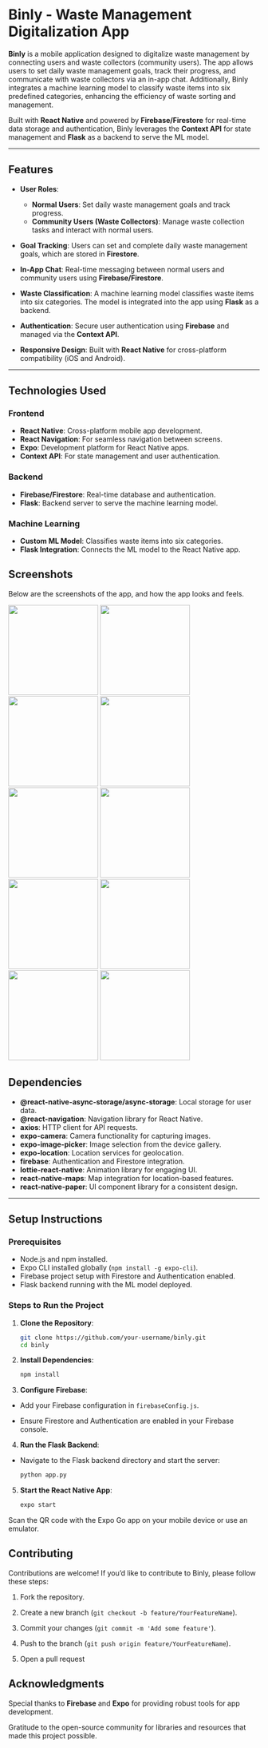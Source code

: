 # Binly - Waste Management Digitalization App

**Binly** is a mobile application designed to digitalize waste management by connecting users and waste collectors (community users). The app allows users to set daily waste management goals, track their progress, and communicate with waste collectors via an in-app chat. Additionally, Binly integrates a machine learning model to classify waste items into six predefined categories, enhancing the efficiency of waste sorting and management.

Built with **React Native** and powered by **Firebase/Firestore** for real-time data storage and authentication, Binly leverages the **Context API** for state management and **Flask** as a backend to serve the ML model.

---

## Features

- **User Roles**:
  - **Normal Users**: Set daily waste management goals and track progress.
  - **Community Users (Waste Collectors)**: Manage waste collection tasks and interact with normal users.
  
- **Goal Tracking**: Users can set and complete daily waste management goals, which are stored in **Firestore**.

- **In-App Chat**: Real-time messaging between normal users and community users using **Firebase/Firestore**.

- **Waste Classification**: A machine learning model classifies waste items into six categories. The model is integrated into the app using **Flask** as a backend.

- **Authentication**: Secure user authentication using **Firebase** and managed via the **Context API**.

- **Responsive Design**: Built with **React Native** for cross-platform compatibility (iOS and Android).

---

## Technologies Used

### Frontend
- **React Native**: Cross-platform mobile app development.
- **React Navigation**: For seamless navigation between screens.
- **Expo**: Development platform for React Native apps.
- **Context API**: For state management and user authentication.

### Backend
- **Firebase/Firestore**: Real-time database and authentication.
- **Flask**: Backend server to serve the machine learning model.

### Machine Learning
- **Custom ML Model**: Classifies waste items into six categories.
- **Flask Integration**: Connects the ML model to the React Native app.

## Screenshots
Below are the screenshots of the app, and how the app looks and feels.

<div style="flex-direction: row; gap: 10px;">
  <img src="./FYP/assets/screenshots/SignUp Screen.png" width="180" />
  <img src="./FYP/assets/screenshots/Login Screen.png" width="180" />
  <img src="./FYP/assets/screenshots/Home Screen.png" width="180" />
  <img src="./FYP/assets/screenshots/Articles Screen.png" width="180" />
  <img src="./FYP/assets/screenshots/Goals Screen.png" width="180" />
  <img src="./FYP/assets/screenshots/GoalDetails Screen.png" width="180" />
  <img src="./FYP/assets/screenshots/ChatUsers Screen.png" width="180" />
  <img src="./FYP/assets/screenshots/Chat Screen.png" width="180" />
  <img src="./FYP/assets/screenshots/CamScan Screen.png" width="180" />
  <img src="./FYP/assets/screenshots/CamScan1 Screen.png" width="180" />
</div>

## Dependencies
- **@react-native-async-storage/async-storage**: Local storage for user data.
- **@react-navigation**: Navigation library for React Native.
- **axios**: HTTP client for API requests.
- **expo-camera**: Camera functionality for capturing images.
- **expo-image-picker**: Image selection from the device gallery.
- **expo-location**: Location services for geolocation.
- **firebase**: Authentication and Firestore integration.
- **lottie-react-native**: Animation library for engaging UI.
- **react-native-maps**: Map integration for location-based features.
- **react-native-paper**: UI component library for a consistent design.

---

## Setup Instructions

### Prerequisites
- Node.js and npm installed.
- Expo CLI installed globally (`npm install -g expo-cli`).
- Firebase project setup with Firestore and Authentication enabled.
- Flask backend running with the ML model deployed.

### Steps to Run the Project
1. **Clone the Repository**:
   ```bash
   git clone https://github.com/your-username/binly.git
   cd binly

2. **Install Dependencies**:
    ```bash
    npm install
3. **Configure Firebase**:
- Add your Firebase configuration in `firebaseConfig.js`.

- Ensure Firestore and Authentication are enabled in your Firebase console.

4. **Run the Flask Backend**:
- Navigate to the Flask backend directory and start the server:
    ```bash
    python app.py

5. **Start the React Native App**:
    ```bash
    expo start

Scan the QR code with the Expo Go app on your mobile device or use an emulator.

## Contributing
Contributions are welcome! If you’d like to contribute to Binly, please follow these steps:

1. Fork the repository.

2. Create a new branch (`git checkout -b feature/YourFeatureName`).

3. Commit your changes (`git commit -m 'Add some feature'`).

4. Push to the branch (`git push origin feature/YourFeatureName`).

5. Open a pull request

## Acknowledgments
Special thanks to **Firebase** and **Expo** for providing robust tools for app development.

Gratitude to the open-source community for libraries and resources that made this project possible.
